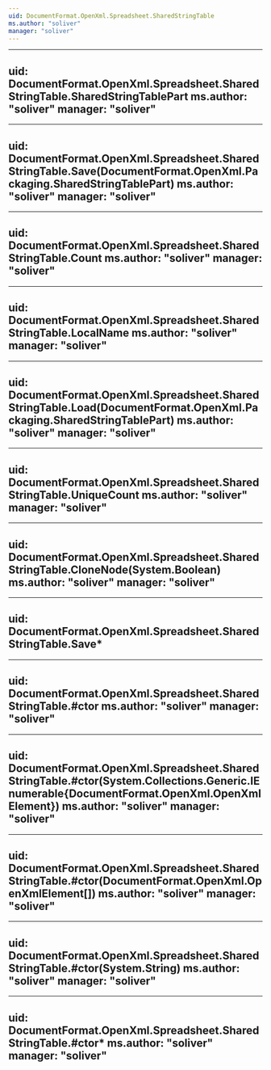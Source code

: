 ```yaml
---
uid: DocumentFormat.OpenXml.Spreadsheet.SharedStringTable
ms.author: "soliver"
manager: "soliver"
---
```


---
uid: DocumentFormat.OpenXml.Spreadsheet.SharedStringTable.SharedStringTablePart
ms.author: "soliver"
manager: "soliver"
---

---
uid: DocumentFormat.OpenXml.Spreadsheet.SharedStringTable.Save(DocumentFormat.OpenXml.Packaging.SharedStringTablePart)
ms.author: "soliver"
manager: "soliver"
---

---
uid: DocumentFormat.OpenXml.Spreadsheet.SharedStringTable.Count
ms.author: "soliver"
manager: "soliver"
---

---
uid: DocumentFormat.OpenXml.Spreadsheet.SharedStringTable.LocalName
ms.author: "soliver"
manager: "soliver"
---

---
uid: DocumentFormat.OpenXml.Spreadsheet.SharedStringTable.Load(DocumentFormat.OpenXml.Packaging.SharedStringTablePart)
ms.author: "soliver"
manager: "soliver"
---

---
uid: DocumentFormat.OpenXml.Spreadsheet.SharedStringTable.UniqueCount
ms.author: "soliver"
manager: "soliver"
---

---
uid: DocumentFormat.OpenXml.Spreadsheet.SharedStringTable.CloneNode(System.Boolean)
ms.author: "soliver"
manager: "soliver"
---

---
uid: DocumentFormat.OpenXml.Spreadsheet.SharedStringTable.Save*
---

---
uid: DocumentFormat.OpenXml.Spreadsheet.SharedStringTable.#ctor
ms.author: "soliver"
manager: "soliver"
---

---
uid: DocumentFormat.OpenXml.Spreadsheet.SharedStringTable.#ctor(System.Collections.Generic.IEnumerable{DocumentFormat.OpenXml.OpenXmlElement})
ms.author: "soliver"
manager: "soliver"
---

---
uid: DocumentFormat.OpenXml.Spreadsheet.SharedStringTable.#ctor(DocumentFormat.OpenXml.OpenXmlElement[])
ms.author: "soliver"
manager: "soliver"
---

---
uid: DocumentFormat.OpenXml.Spreadsheet.SharedStringTable.#ctor(System.String)
ms.author: "soliver"
manager: "soliver"
---

---
uid: DocumentFormat.OpenXml.Spreadsheet.SharedStringTable.#ctor*
ms.author: "soliver"
manager: "soliver"
---
